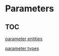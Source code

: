 # Parameters

## TOC

[parameter entities](./parameters-entities/README.md)

[parameter types](./parameters-types/README.md)



